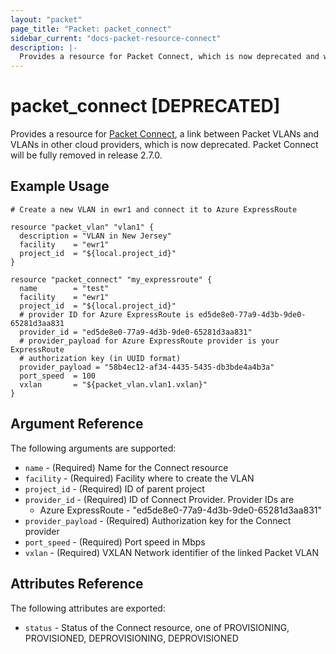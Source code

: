 ```yaml
---
layout: "packet"
page_title: "Packet: packet_connect"
sidebar_current: "docs-packet-resource-connect"
description: |-
  Provides a resource for Packet Connect, which is now deprecated and will be fully removed in release 2.7.0.
---
```


# packet_connect [DEPRECATED]

Provides a resource for [Packet Connect](https://www.packet.com/cloud/all-features/packet-connect/), a link between Packet VLANs and VLANs in other cloud providers, which is now deprecated. Packet Connect will be fully removed in release 2.7.0.

## Example Usage

```hcl
# Create a new VLAN in ewr1 and connect it to Azure ExpressRoute 

resource "packet_vlan" "vlan1" {
  description = "VLAN in New Jersey"
  facility    = "ewr1"
  project_id  = "${local.project_id}"
}

resource "packet_connect" "my_expressroute" {
  name        = "test"
  facility    = "ewr1"
  project_id  = "${local.project_id}"
  # provider ID for Azure ExpressRoute is ed5de8e0-77a9-4d3b-9de0-65281d3aa831
  provider_id = "ed5de8e0-77a9-4d3b-9de0-65281d3aa831"
  # provider_payload for Azure ExpressRoute provider is your ExpressRoute
  # authorization key (in UUID format)
  provider_payload = "58b4ec12-af34-4435-5435-db3bde4a4b3a"
  port_speed  = 100
  vxlan       = "${packet_vlan.vlan1.vxlan}"
}

```

## Argument Reference

The following arguments are supported:

* `name` - (Required) Name for the Connect resource
* `facility` - (Required) Facility where to create the VLAN
* `project_id` - (Required) ID of parent project
* `provider_id` - (Required) ID of Connect Provider. Provider IDs are
  * Azure ExpressRoute - "ed5de8e0-77a9-4d3b-9de0-65281d3aa831"
* `provider_payload` - (Required) Authorization key for the Connect provider
* `port_speed` - (Required) Port speed in Mbps
* `vxlan` - (Required) VXLAN Network identifier of the linked Packet VLAN

## Attributes Reference

The following attributes are exported:

* `status` - Status of the Connect resource, one of PROVISIONING, PROVISIONED, DEPROVISIONING, DEPROVISIONED
